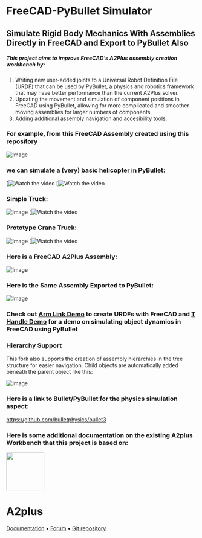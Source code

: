 # FreeCAD-PyBullet Simulator

## Simulate Rigid Body Mechanics With Assemblies Directly in FreeCAD and Export to PyBullet Also
##### This project aims to improve FreeCAD's A2Plus assembly creation workbench by:

1. Writing new user-added joints to a Universal Robot Definition File (URDF) that can be used by PyBullet, a physics and robotics framework that may have better performance than the current A2Plus solver.
2. Updating the movement and simulation of component positions in FreeCAD using PyBullet, allowing for more complicated and smoother moving assemblies for larger numbers of components.
3. Adding additional assembly navigation and accesibility tools.

### For example, from this FreeCAD Assembly created using this repository
![Image](Example_Assemblies/HelicopterAssembly2/SimpleHelicopter.png)

### we can simulate a (very) basic helicopter in PyBullet:
[![Watch the video](Example_Assemblies/HelicopterAssembly2/BladeAngles.gif)
[![Watch the video](Example_Assemblies/HelicopterAssembly2/BladeSpin.gif)

### Simple Truck:
![Image](Example_Assemblies/CraneAssembly/SimpleTruck.png)
[![Watch the video](Example_Assemblies/CraneAssembly/TruckDemo3.gif)

### Prototype Crane Truck:
![Image](Example_Assemblies/CraneAssembly2/CraneAssembly2.png)
[![Watch the video](Example_Assemblies/CraneAssembly2/CraneAssembly2.gif)

### Here is a FreeCAD A2Plus Assembly:
![Image](freecadchain.png)

### Here is the Same Assembly Exported to PyBullet:
![Image](pybulletchain.png)

### Check  out [Arm Link Demo](https://github.com/VallesMarinerisExplorer/A2plus/tree/master/Example_Assemblies/ArmLinkDemo) to create URDFs with FreeCAD and [T Handle Demo](https://github.com/VallesMarinerisExplorer/A2plus/tree/master/FreeCAD_PyBullet_Integration_Demo) for a demo on simulating object dynamics in FreeCAD using PyBullet

### Hierarchy Support
This fork also supports the creation of assembly hierarchies in the tree structure for easier navigation. Child objects are automatically added beneath the parent object like this:

![Image](Hierarchy.png)

### Here is a link to Bullet/PyBullet for the physics simulation aspect:
https://github.com/bulletphysics/bullet3

### Here is some additional documentation on the existing A2plus Workbench that this project is based on:

<a href="https://github.com/kbwbe/A2plus"><img src="https://github.com/kbwbe/A2plus/blob/master/icons/a2p_Workbench.svg" height="100px" width="100px"></a>
# A2plus
[Documentation](https://wiki.freecadweb.org/A2plus_Workbench) • 
[Forum](https://forum.freecadweb.org/viewtopic.php?f=20&t=29207) •
[Git repository](https://github.com/kbwbe/A2plus)
